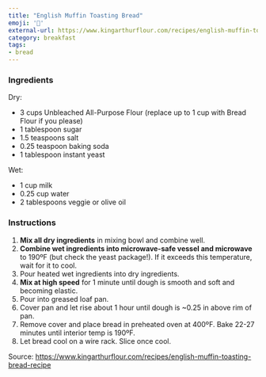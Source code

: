 ```yaml
---
title: "English Muffin Toasting Bread"
emoji: '🍞'
external-url: https://www.kingarthurflour.com/recipes/english-muffin-toasting-bread-recipe
category: breakfast
tags:
- bread
---
```


### Ingredients

Dry:

- 3 cups Unbleached All-Purpose Flour (replace up to 1 cup with Bread Flour if you please)
- 1 tablespoon sugar
- 1.5 teaspoons salt
- 0.25 teaspoon baking soda
- 1 tablespoon instant yeast

Wet:

- 1 cup milk
- 0.25 cup water
- 2 tablespoons veggie or olive oil

### Instructions

1. **Mix all dry ingredients** in mixing bowl and combine well.
2. **Combine wet ingredients into microwave-safe vessel and microwave** to 190ºF (but check the yeast package!). If it exceeds this temperature, wait for it to cool.
3. Pour heated wet ingredients into dry ingredients.
4. **Mix at high speed** for 1 minute until dough is smooth and soft and becoming elastic.
5. Pour into greased loaf pan.
6. Cover pan and let rise about 1 hour until dough is ~0.25 in above rim of pan.
7. Remove cover and place bread in preheated oven at 400ºF. Bake 22-27 minutes until interior temp is 190ºF.
8. Let bread cool on a wire rack. Slice once cool.

Source: https://www.kingarthurflour.com/recipes/english-muffin-toasting-bread-recipe
